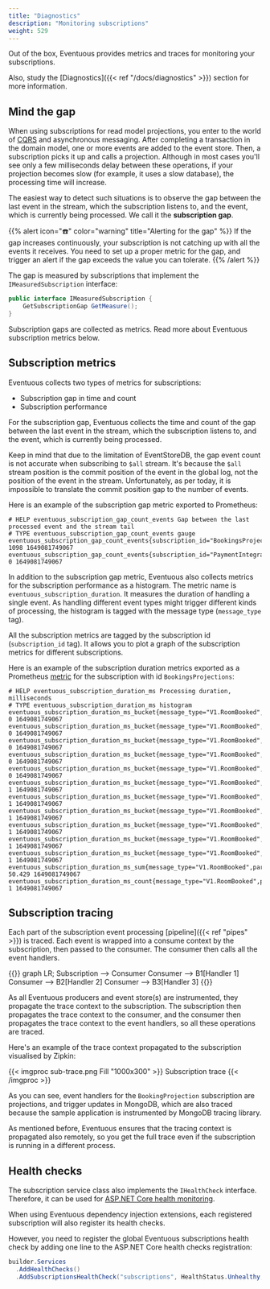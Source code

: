 ```yaml
---
title: "Diagnostics"
description: "Monitoring subscriptions"
weight: 529
---
```


Out of the box, Eventuous provides metrics and traces for monitoring your subscriptions.

Also, study the [Diagnostics]({{< ref "/docs/diagnostics" >}}) section for more information.

## Mind the gap

When using subscriptions for read model projections, you enter to the world of [CQRS](https://zimarev.com/blog/event-sourcing/cqrs/) and asynchronous messaging. After completing a transaction in the domain model, one or more events are added to the event store. Then, a subscription picks it up and calls a projection. Although in most cases you'll see only a few milliseconds delay between these operations, if your projection becomes slow (for example, it uses a slow database), the processing time will increase.

The easiest way to detect such situations is to observe the gap between the last event in the stream, which the subscription listens to, and the event, which is currently being processed. We call it the **subscription gap**.

{{% alert icon="☎️" color="warning" title="Alerting for the gap" %}}
If the gap increases continuously, your subscription is not catching up with all the events it receives. You need to set up a proper metric for the gap, and trigger an alert if the gap exceeds the value you can tolerate.
{{% /alert %}}

The gap is measured by subscriptions that implement the `IMeasuredSubscription` interface:

```csharp
public interface IMeasuredSubscription {
    GetSubscriptionGap GetMeasure();
}
```

Subscription gaps are collected as metrics. Read more about Eventuous subscription metrics below.

## Subscription metrics

Eventuous collects two types of metrics for subscriptions:
- Subscription gap in time and count
- Subscription performance

For the subscription gap, Eventuous collects the time and count of the gap between the last event in the stream, which the subscription listens to, and the event, which is currently being processed.

Keep in mind that due to the limitation of EventStoreDB, the gap event count is not accurate when subscribing to `$all` stream. It's because the `$all` stream position is the commit position of the event in the global log, not the position of the event in the stream. Unfortunately, as per today, it is impossible to translate the commit position gap to the number of events.

Here is an example of the subscription gap metric exported to Prometheus:

```prometheus
# HELP eventuous_subscription_gap_count_events Gap between the last processed event and the stream tail
# TYPE eventuous_subscription_gap_count_events gauge
eventuous_subscription_gap_count_events{subscription_id="BookingsProjections"} 1098 1649081749067
eventuous_subscription_gap_count_events{subscription_id="PaymentIntegration"} 0 1649081749067
```

In addition to the subscription gap metric, Eventuous also collects metrics for the subscription performance as a histogram. The metric name is `eventuous_subscription_duration`. It measures the duration of handling a single event. As handling different event types might trigger different kinds of processing, the histogram is tagged with the message type (`message_type` tag).

All the subscription metrics are tagged by the subscription id (`subscription_id` tag). It allows you to plot a graph of the subscription metrics for different subscriptions.

Here is an example of the subscription duration metrics exported as a Prometheus [metric](https://prometheus.io/docs/practices/naming/) for the subscription with id `BookingsProjections`:

```prometheus
# HELP eventuous_subscription_duration_ms Processing duration, milliseconds
# TYPE eventuous_subscription_duration_ms histogram
eventuous_subscription_duration_ms_bucket{message_type="V1.RoomBooked",partition="0",subscription_id="BookingsProjections",le="0"} 0 1649081749067
eventuous_subscription_duration_ms_bucket{message_type="V1.RoomBooked",partition="0",subscription_id="BookingsProjections",le="5"} 0 1649081749067
eventuous_subscription_duration_ms_bucket{message_type="V1.RoomBooked",partition="0",subscription_id="BookingsProjections",le="10"} 0 1649081749067
eventuous_subscription_duration_ms_bucket{message_type="V1.RoomBooked",partition="0",subscription_id="BookingsProjections",le="25"} 0 1649081749067
eventuous_subscription_duration_ms_bucket{message_type="V1.RoomBooked",partition="0",subscription_id="BookingsProjections",le="50"} 0 1649081749067
eventuous_subscription_duration_ms_bucket{message_type="V1.RoomBooked",partition="0",subscription_id="BookingsProjections",le="75"} 1 1649081749067
eventuous_subscription_duration_ms_bucket{message_type="V1.RoomBooked",partition="0",subscription_id="BookingsProjections",le="100"} 1 1649081749067
eventuous_subscription_duration_ms_bucket{message_type="V1.RoomBooked",partition="0",subscription_id="BookingsProjections",le="250"} 1 1649081749067
eventuous_subscription_duration_ms_bucket{message_type="V1.RoomBooked",partition="0",subscription_id="BookingsProjections",le="500"} 1 1649081749067
eventuous_subscription_duration_ms_bucket{message_type="V1.RoomBooked",partition="0",subscription_id="BookingsProjections",le="1000"} 1 1649081749067
eventuous_subscription_duration_ms_bucket{message_type="V1.RoomBooked",partition="0",subscription_id="BookingsProjections",le="+Inf"} 1 1649081749067
eventuous_subscription_duration_ms_sum{message_type="V1.RoomBooked",partition="0",subscription_id="BookingsProjections"} 50.429 1649081749067
eventuous_subscription_duration_ms_count{message_type="V1.RoomBooked",partition="0",subscription_id="BookingsProjections"} 1 1649081749067
```

## Subscription tracing

Each part of the subscription event processing [pipeline]({{< ref "pipes" >}}) is traced. Each event is wrapped into a consume context by the subscription, then passed to the consumer. The consumer then calls all the event handlers.

{{<mermaid>}}
graph LR;
    Subscription --> Consumer
    Consumer --> B1[Handler 1]
    Consumer --> B2[Handler 2]
    Consumer --> B3[Handler 3]
{{</mermaid>}}

As all Eventuous producers and event store(s) are instrumented, they propagate the trace context to the subscription. The subscription then propagates the trace context to the consumer, and the consumer then propagates the trace context to the event handlers, so all these operations are traced.

Here's an example of the trace context propagated to the subscription visualised by Zipkin:

{{< imgproc sub-trace.png Fill "1000x300" >}}
Subscription trace
{{< /imgproc >}}

As you can see, event handlers for the `BookingProjection` subscription are projections, and trigger updates in MongoDB, which are also traced because the sample application is instrumented by MongoDB tracing library.

As mentioned before, Eventuous ensures that the tracing context is propagated also remotely, so you get the full trace even if the subscription is running in a different process.

## Health checks

The subscription service class also implements the `IHealthCheck` interface. Therefore, it can be used for [ASP.NET Core health monitoring](https://docs.microsoft.com/en-us/aspnet/core/host-and-deploy/health-checks?view=aspnetcore-5.0).

When using Eventuous dependency injection extensions, each registered subscription will also register its health checks.

However, you need to register the global Eventuous subscriptions health check by adding one line to the ASP.NET Core health checks registration:

```csharp
builder.Services
  .AddHealthChecks()
  .AddSubscriptionsHealthCheck("subscriptions", HealthStatus.Unhealthy, new []{"tag"});
```

